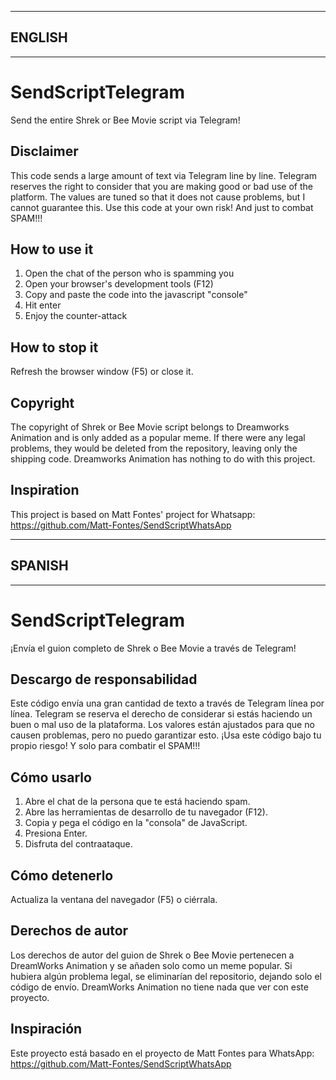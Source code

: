 -----------
## ENGLISH
-----------

# SendScriptTelegram
Send the entire Shrek or Bee Movie script via Telegram!

## Disclaimer
This code sends a large amount of text via Telegram line by line. Telegram reserves the right to consider that you are making good or bad use of the platform. The values are tuned so that it does not cause problems, but I cannot guarantee this. Use this code at your own risk! And just to combat SPAM!!!

## How to use it

1. Open the chat of the person who is spamming you
2. Open your browser's development tools (F12)
3. Copy and paste the code into the javascript "console"
4. Hit enter
5. Enjoy the counter-attack

## How to stop it
Refresh the browser window (F5) or close it.

## Copyright
The copyright of Shrek or Bee Movie script belongs to Dreamworks Animation and is only added as a popular meme. If there were any legal problems, they would be deleted from the repository, leaving only the shipping code. Dreamworks Animation has nothing to do with this project.

## Inspiration
This project is based on Matt Fontes' project for Whatsapp:
https://github.com/Matt-Fontes/SendScriptWhatsApp


-----------
## SPANISH 
-----------

# SendScriptTelegram
¡Envía el guion completo de Shrek o Bee Movie a través de Telegram!

## Descargo de responsabilidad
Este código envía una gran cantidad de texto a través de Telegram línea por línea. Telegram se reserva el derecho de considerar si estás haciendo un buen o mal uso de la plataforma. Los valores están ajustados para que no causen problemas, pero no puedo garantizar esto. ¡Usa este código bajo tu propio riesgo! Y solo para combatir el SPAM!!!

## Cómo usarlo

1. Abre el chat de la persona que te está haciendo spam.
2. Abre las herramientas de desarrollo de tu navegador (F12).
3. Copia y pega el código en la "consola" de JavaScript.
4. Presiona Enter.
5. Disfruta del contraataque.

## Cómo detenerlo
Actualiza la ventana del navegador (F5) o ciérrala.

## Derechos de autor
Los derechos de autor del guion de Shrek o Bee Movie pertenecen a DreamWorks Animation y se añaden solo como un meme popular. Si hubiera algún problema legal, se eliminarían del repositorio, dejando solo el código de envío. DreamWorks Animation no tiene nada que ver con este proyecto.

## Inspiración
Este proyecto está basado en el proyecto de Matt Fontes para WhatsApp:
https://github.com/Matt-Fontes/SendScriptWhatsApp